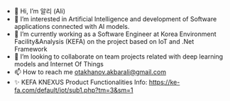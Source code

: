 - 👋 Hi, I’m 알리 (Ali)
- 👀 I’m interested in Artificial Intelligence and development of Software applications connected with AI models.
- 🌱 I’m currently working as a Software Engineer at Korea Environment Facility&Analysis (KEFA) on the project based on IoT and .Net Framework
- 💞️ I’m looking to collaborate on team projects related with deep learning models and Internet Of Things
- 📫 How to reach me otakhanov.akbarali@gmail.com
- ✨ KEFA KNEXUS Product Functionalities Info: https://ke-fa.com/default/iot/sub1.php?tm=3&sm=1 

<!---
akbarali2019/akbarali2019 is a ✨ special ✨ repository because its `README.md` (this file) appears on your GitHub profile.
You can click the Preview link to take a look at your changes.
--->



